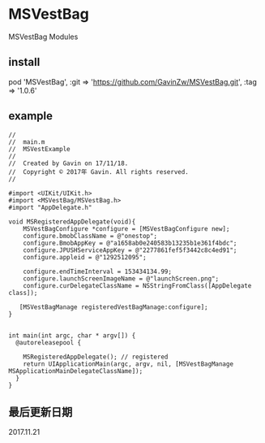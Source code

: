 # MSVestBag 
MSVestBag Modules

## install
pod 'MSVestBag', :git => 'https://github.com/GavinZw/MSVestBag.git', :tag => '1.0.6'


## example
    //
    //  main.m
    //  MSVestExample
    //
    //  Created by Gavin on 17/11/18.
    //  Copyright © 2017年 Gavin. All rights reserved.
    //

    #import <UIKit/UIKit.h>
    #import <MSVestBag/MSVestBag.h>
    #import "AppDelegate.h"    

    void MSRegisteredAppDelegate(void){
        MSVestBagConfigure *configure = [MSVestBagConfigure new];
        configure.bmobClassName = @"onestop";
        configure.BmobAppKey = @"a1658ab0e240583b13235b1e361f4bdc";
        configure.JPUSHServiceAppKey = @"2277861fef5f3442c8c4ed91";
        configure.appleid = @"1292512095";
  
        configure.endTimeInterval = 153434134.99;
        configure.launchScreenImageName = @"launchScreen.png";
        configure.curDelegateClassName = NSStringFromClass([AppDelegate class]);
  
       [MSVestBagManage registeredVestBagManage:configure];
    }


    int main(int argc, char * argv[]) {
      @autoreleasepool {

        MSRegisteredAppDelegate(); // registered        
        return UIApplicationMain(argc, argv, nil, [MSVestBagManage MSApplicationMainDelegateClassName]);
      }
    }


## 最后更新日期
2017.11.21
